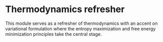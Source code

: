 Thermodynamics refresher
=======================

This module serves as a refresher of thermodynamics with an accent on variational formulation where the entropy maximization and free energy minimization principles take the central stage.
